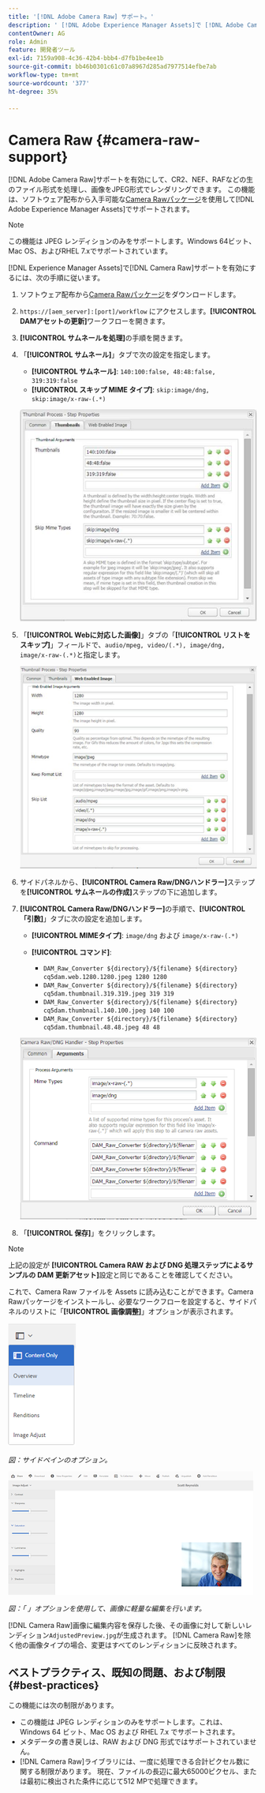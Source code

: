 ```yaml
---
title: '[!DNL Adobe Camera Raw] サポート。'
description: ' [!DNL Adobe Experience Manager Assets]で [!DNL Adobe Camera Raw] サポートを有効にする方法を説明します。'
contentOwner: AG
role: Admin
feature: 開発者ツール
exl-id: 7159a908-4c36-42b4-bbb4-d7fb1be4ee1b
source-git-commit: bb46b0301c61c07a8967d285ad7977514efbe7ab
workflow-type: tm+mt
source-wordcount: '377'
ht-degree: 35%

---
```


# Camera Raw {#camera-raw-support}

[!DNL Adobe Camera Raw]サポートを有効にして、CR2、NEF、RAFなどの生のファイル形式を処理し、画像をJPEG形式でレンダリングできます。 この機能は、ソフトウェア配布から入手可能な[Camera Rawパッケージ](https://experience.adobe.com/#/downloads/content/software-distribution/en/aem.html?package=/content/software-distribution/en/details.html/content/dam/aem/public/adobe/packages/aem630/product/assets/aem-assets-cameraraw-pkg)を使用して[!DNL Adobe Experience Manager Assets]でサポートされます。

>[!NOTE]
>
>この機能は JPEG レンディションのみをサポートします。Windows 64ビット、Mac OS、およびRHEL 7.xでサポートされています。

[!DNL Experience Manager Assets]で[!DNL Camera Raw]サポートを有効にするには、次の手順に従います。

1. ソフトウェア配布から[Camera Rawパッケージ](https://experience.adobe.com/#/downloads/content/software-distribution/en/aem.html?package=/content/software-distribution/en/details.html/content/dam/aem/public/adobe/packages/aem630/product/assets/aem-assets-cameraraw-pkg)をダウンロードします。
1. `https://[aem_server]:[port]/workflow` にアクセスします。**[!UICONTROL DAMアセットの更新]**&#x200B;ワークフローを開きます。
1. **[!UICONTROL サムネールを処理]**&#x200B;の手順を開きます。
1. 「**[!UICONTROL サムネール]**」タブで次の設定を指定します。

   * **[!UICONTROL サムネール]**:  `140:100:false, 48:48:false, 319:319:false`
   * **[!UICONTROL スキップ MIME タイプ]**: `skip:image/dng, skip:image/x-raw-(.*)`

   ![chlimage_1-128](assets/chlimage_1-334.png)

1. 「**[!UICONTROL Webに対応した画像]**」タブの「**[!UICONTROL リストをスキップ]**」フィールドで、`audio/mpeg, video/(.*), image/dng, image/x-raw-(.*)`と指定します。

   ![chlimage_1-129](assets/chlimage_1-335.png)

1. サイドパネルから、**[!UICONTROL Camera Raw/DNGハンドラー]**&#x200B;ステップを&#x200B;**[!UICONTROL サムネールの作成]**&#x200B;ステップの下に追加します。
1. **[!UICONTROL Camera Raw/DNGハンドラー]**&#x200B;の手順で、**[!UICONTROL 「引数]**」タブに次の設定を追加します。

   * **[!UICONTROL MIMEタイプ]**: `image/dng` および  `image/x-raw-(.*)`
   * **[!UICONTROL コマンド]**:

      * `DAM_Raw_Converter ${directory}/${filename} ${directory} cq5dam.web.1280.1280.jpeg 1280 1280`
      * `DAM_Raw_Converter ${directory}/${filename} ${directory} cq5dam.thumbnail.319.319.jpeg 319 319`
      * `DAM_Raw_Converter ${directory}/${filename} ${directory} cq5dam.thumbnail.140.100.jpeg 140 100`
      * `DAM_Raw_Converter ${directory}/${filename} ${directory} cq5dam.thumbnail.48.48.jpeg 48 48`

   ![chlimage_1-130](assets/chlimage_1-336.png)

1. 「**[!UICONTROL 保存]**」をクリックします。

>[!NOTE]
>
>上記の設定が **[!UICONTROL Camera RAW および DNG 処理ステップによるサンプルの DAM 更新アセット]**&#x200B;設定と同じであることを確認してください。

これで、Camera Raw ファイルを Assets に読み込むことができます。Camera Rawパッケージをインストールし、必要なワークフローを設定すると、サイドパネルのリストに「**[!UICONTROL 画像調整]**」オプションが表示されます。

![chlimage_1-131](assets/chlimage_1-337.png)

*図：サイドペインのオプション。*

![chlimage_1-132](assets/chlimage_1-338.png)

*図：「 」オプションを使用して、画像に軽量な編集を行います。*

[!DNL Camera Raw]画像に編集内容を保存した後、その画像に対して新しいレンディション`AdjustedPreview.jpg`が生成されます。 [!DNL Camera Raw]を除く他の画像タイプの場合、変更はすべてのレンディションに反映されます。

## ベストプラクティス、既知の問題、および制限 {#best-practices}

この機能には次の制限があります。

* この機能は JPEG レンディションのみをサポートします。これは、Windows 64 ビット、Mac OS および RHEL 7.x でサポートされます。
* メタデータの書き戻しは、RAW および DNG 形式ではサポートされていません。
* [!DNL Camera Raw]ライブラリには、一度に処理できる合計ピクセル数に関する制限があります。 現在、ファイルの長辺に最大65000ピクセル、または最初に検出された条件に応じて512 MPで処理できます。
